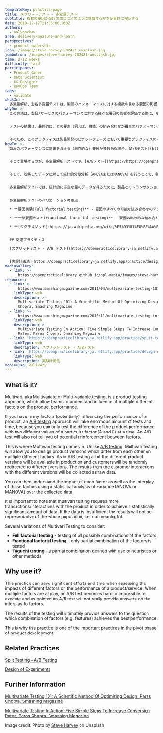 ```yaml
---
templateKey: practice-page
title: スプリットテスト - 多変量テスト
subtitle: 複数の要因が設計の成功にどのように影響するかを定量的に検証する
date: 2018-12-17T21:55:06.953Z
authors:
  - valyonchev
area: delivery-measure-and-learn
perspectives:
  - product-ownership
icon: /images/steve-harvey-702421-unsplash.jpg
jumbotron: /images/steve-harvey-702421-unsplash.jpg
time: 2-12 weeks
difficulty: hard
participants:
  - Product Owner
  - Data Scientist
  - UX Designer
  - DevOps Team
tags:
  - validate
whatIs: >-
  多変量解析、別名多変量テストは、製品のパフォーマンスに対する複数の異なる要因の影響を知るための製品テストアプローチです。
whyDo: >-
  この方法は、製品/サービスのパフォーマンスに対する様々な要因の影響を評価する際に、多大な労力と時間を節約することができます。複数の要因が絡むと、A/Bテストの実行は難しいか不可能になり、A/Bテストでは要因の相互作用について本当の意味で答えを出すことはできません。


  テストの結果は、最終的に、どの要素（例えば、機能）の組み合わせが最高のパフォーマンスを達成するのかという問いに対する答えを提供するでしょう。


  そのため、このプラクティスは製品開発のピボットフェーズにおいて重要なプラクティスの一つとなっています。
howTo: >-
  製品のパフォーマンスに影響を与える（潜在的な）要因が多数ある場合、[A/Bテスト](https://https://openpracticelibrary-ja.netlify.app/practice/split-testing-a-b-testing/)のアプローチでは、一度に特定の要因（AとB）の2つの異なる値でしか製品性能の違いをテストできないため、膨大なテストと時間が必要になります。また、A/Bテストでは、要因間の相互強化の可能性を知ることはできません。


  そこで登場するのが、多変量解析テストです。[A/Bテスト](https://https://openpracticelibrary-ja.netlify.app/practice/split-testing-a-b-testing/)とは異なり、多変量解析テストでは、複数の異なる要因ごとに複数の異なる製品バージョンを設計することができます。A/Bテストと同様に、すべての異なる製品バージョンが本番環境で稼働し、顧客はランダムに異なるバージョンにリダイレクトされます。異なるバージョンでの顧客とのやりとりの結果は、生データとして収集されます。


  そして、収集したデータに対して統計的分散分析（ANOVAまたはMANOVA）を行うことで、各要因の影響や、それらの要因の相互作用を理解することができます。


  多変量解析テストでは、統計的に有意な量のデータを得るために、製品とのトランザクションやインタラクションを増やす必要性に注意することが重要です。データが不十分な場合、結果は母集団全体を代表するものではなく、すなわち意味のないものとなります。


  多変量解析テストのバリエーション考慮点:

  * **要因実験(Full factorial testing)** - 要因のすべての可能な組み合わせのテスト

  * **一部要因テスト(Fractional factorial testing)** - 要因の部分的な組み合わせのみをテスト

  * **[タグチメソッド](https://ja.wikipedia.org/wiki/%E5%93%81%E8%B3%AA%E5%B7%A5%E5%AD%A6)(Taguchi testing)** - ヒューリスティックや他の方法を用いて定義された部分的な組み合わせ


  ## 関連プラクティス

  [スプリットテスト - A/B テスト](https://openpracticelibrary-ja.netlify.app/practice/split-testing-a-b-testing/)


  [実験計画法](https://openpracticelibrary-ja.netlify.app/practice/design-of-experiments/)
mediaGallery:
  - link: >-
      https://openpracticelibrary.github.io/opl-media/images/steve-harvey-702421-unsplash.jpg
resources:
  - link: >-
      https://www.smashingmagazine.com/2011/04/multivariate-testing-101-a-scientific-method-of-optimizing-design/
    linkType: web
    description: >-
      Multivariate Testing 101: A Scientific Method Of Optimizing Design, Paras
      Chopra, Smashing Magazine 
  - link: >-
      https://www.smashingmagazine.com/2010/11/multivariate-testing-in-action-five-simple-steps-to-increase-conversion-rates/
    linkType: web
    description: >-
      Multivariate Testing In Action: Five Simple Steps To Increase Conversion
      Rates, Paras Chopra, Smashing Magazine
  - link: 'https://openpracticelibrary-ja.netlify.app/practice/split-testing-a-b-testing/'
    linkType: web
    description: スプリットテスト - A/Bテスト
  - link: 'https://openpracticelibrary-ja.netlify.app/practice/design-of-experiments/'
    linkType: web
    description: 実験計画法
mobiusTag: delivery
---
```

## What is it?

Multivari, aka Multivariate or Multi-variable testing, is a product testing approach, which allow teams to understand influence of multiple different factors on the product performance.

If you have many factors (potentially) influencing the performance of a product, an [A/B testing](https://https://openpracticelibrary-ja.netlify.app/practice/split-testing-a-b-testing/) approach will take enormous amount of tests and time, because you can only test the difference of the product performance with two different values of a particular factor (A and B) at a time. An A/B test will also not tell you of potential reinforcement between factors.

This is where Multivari testing comes in. Unlike [A/B testing](https://https://openpracticelibrary-ja.netlify.app/practice/split-testing-a-b-testing/), Multivari testing will allow you to design product versions which differ from each other on multiple different factors. As in A/B testing all of the different product versions will be available in production and customers will be randomly redirected to different versions. The results from the customer interactions with the different versions will be collected as raw data.

You can then understand the impact of each factor as well as the interplay of those factors using a statistical analysis of variance (ANOVA or MANOVA) over the collected data.

It is important to note that multivari testing requires more transactions/interactions with the product in order to achieve a statistically significant amount of data. If the data is insufficient the results will not be representative of the whole population, i.e. not meaningful.

Several variations of Multivari Testing to consider:

- **Full factorial testing** - testing of all possible combinations of the factors
- **Fractional factorial testing** - only partial combination of the factors is tested
- **Taguchi testing** - a partial combination defined with use of heuristics or other methods

## Why use it?

This practice can save significant efforts and time when assessing the impacts of different factors on the performance of a product/service. When multiple factors are at play, an A/B test becomes hard to impossible to execute and as pointed an A/B test will not really provide answers on the interplay fo factors.

The results of the testing will ultimately provide answers to the question which combination of factors (e.g. features) achieves the best performance.

This is why this practice is one of the important practices in the pivot phase of product development.

## Related Practices

[Split Testing - A/B Testing](https://https://openpracticelibrary-ja.netlify.app/practice/split-testing-a-b-testing/)

[Design of Experiments](https://https://openpracticelibrary-ja.netlify.app/practice/design-of-experiments/)

## Further information

[Multivariate Testing 101: A Scientific Method Of Optimizing Design, Paras Chopra, Smashing Magazine ](https://www.smashingmagazine.com/2011/04/multivariate-testing-101-a-scientific-method-of-optimizing-design/)

[Multivariate Testing In Action: Five Simple Steps To Increase Conversion Rates, Paras Chopra, Smashing Magazine](https://www.smashingmagazine.com/2010/11/multivariate-testing-in-action-five-simple-steps-to-increase-conversion-rates/)

Image credit: Photo by [Steve Harvey](https://unsplash.com/photos/kV7S3tyvKa8) on Unsplash
